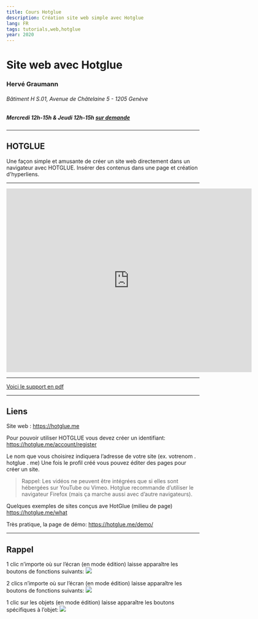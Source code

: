 ```yaml
---
title: Cours Hotglue
description: Création site web simple avec Hotglue
lang: FR
tags: tutorials,web,hotglue
year: 2020
---
```


# Site web avec Hotglue


### Hervé Graumann

###### Bâtiment H S.01, Avenue de Châtelaine 5 - 1205 Genève
##### Mercredi 12h-15h & Jeudi 12h-15h [sur demande](mailto:herve.graumann@hesge.ch)

---
##  HOTGLUE

Une façon simple et amusante de créer un site web directement dans un navigateur avec HOTGLUE. Insérer des contenus dans une page et création d'hyperliens.

---

<iframe title="vimeo-player" src="https://player.vimeo.com/video/17924249" width="640" height="480" frameborder="0" allowfullscreen></iframe>


---
[Voici le support en pdf](https://drive.switch.ch/index.php/s/WkvO48XOZVH1pWI) 


---
## Liens 

Site web :
https://hotglue.me

Pour pouvoir utiliser HOTGLUE vous devez créer un identifiant:
https://hotglue.me/account/register

Le nom que vous choisirez indiquera l’adresse de votre site (ex. votrenom . hotglue . me)
Une fois le profil créé vous pouvez éditer des pages pour créer un site.

> Rappel:
> Les vidéos ne peuvent être intégrées que si elles sont hébergées sur YouTube ou Vimeo.
> Hotglue recommande d’utiliser le navigateur Firefox (mais ça marche aussi avec d’autre navigateurs).

Quelques exemples de sites conçus ave HotGlue (milieu de page) https://hotglue.me/what

Très pratique, la page de démo:
https://hotglue.me/demo/

---
## Rappel

1 clic n’importe où sur l’écran (en mode édition) laisse apparaître les boutons de fonctions suivants:
![](https://i.imgur.com/WwGvA5P.png)

2 clics n’importe où sur l’écran (en mode édition) laisse apparaître les boutons de fonctions suivants:
![](https://i.imgur.com/WBYHciY.png)

1 clic sur les objets (en mode édition) laisse apparaître les boutons spécifiques à l’objet:
![](https://i.imgur.com/aC7mL9z.png)



